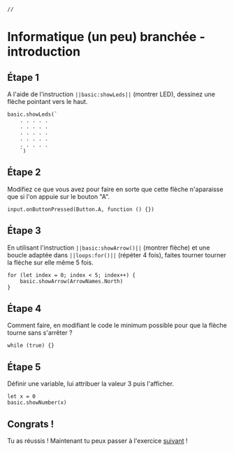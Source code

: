 ```template
//
```

# Informatique (un peu) branchée - introduction

## Étape 1

A l'aide de l'instruction ``||basic:showLeds||`` (montrer LED), dessinez une flèche pointant vers le haut.
```blocks
basic.showLeds(`
    . . . . .
    . . . . .
    . . . . .
    . . . . .
    . . . . .
    `)
```

## Étape 2

Modifiez ce que vous avez pour faire en sorte que cette flèche n'aparaisse
que si l'on appuie sur le bouton "A".

```blocks
input.onButtonPressed(Button.A, function () {})
```

## Étape 3

En utilisant l'instruction ``||basic:showArrow()||`` (montrer flèche) et une
boucle adaptée dans ``||loops:for()||`` (répéter 4 fois), faites tourner tourner la flèche sur elle même
5 fois.

```blocks
for (let index = 0; index < 5; index++) {
    basic.showArrow(ArrowNames.North)
}
```

## Étape 4

Comment faire, en modifiant le code le minimum possible pour que la flèche
tourne sans s'arrêter ?

```blocks
while (true) {}
```

## Étape 5

Définir une variable, lui attribuer la valeur 3 puis l'afficher.

```blocks
let x = 0
basic.showNumber(x)
```

## Congrats !

Tu as réussis ! Maintenant tu peux passer à l'exercice [suivant](https://makecode.microbit.org/#tutorial:github:manumario0/informatique-branche/premier-jeu) !

